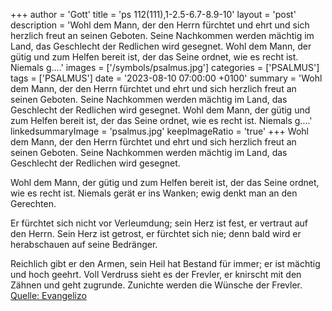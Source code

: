 +++
author = 'Gott'
title = 'ps 112(111),1-2.5-6.7-8.9-10'
layout = 'post'
description = 'Wohl dem Mann, der den Herrn fürchtet und ehrt und sich herzlich freut an seinen Geboten. Seine Nachkommen werden mächtig im Land, das Geschlecht der Redlichen wird gesegnet.  Wohl dem Mann, der gütig und zum Helfen bereit ist, der das Seine ordnet, wie es recht ist. Niemals g....'
images = ['/symbols/psalmus.jpg']
categories = ['PSALMUS']
tags = ['PSALMUS']
date = '2023-08-10 07:00:00 +0100'
summary = 'Wohl dem Mann, der den Herrn fürchtet und ehrt und sich herzlich freut an seinen Geboten. Seine Nachkommen werden mächtig im Land, das Geschlecht der Redlichen wird gesegnet.  Wohl dem Mann, der gütig und zum Helfen bereit ist, der das Seine ordnet, wie es recht ist. Niemals g....'
linkedsummaryImage = 'psalmus.jpg'
keepImageRatio = 'true'
+++
Wohl dem Mann, der den Herrn fürchtet und ehrt
und sich herzlich freut an seinen Geboten.
Seine Nachkommen werden mächtig im Land,
das Geschlecht der Redlichen wird gesegnet.

Wohl dem Mann, der gütig und zum Helfen bereit ist,
der das Seine ordnet, wie es recht ist.
Niemals gerät er ins Wanken;
ewig denkt man an den Gerechten.<!--more-->

Er fürchtet sich nicht vor Verleumdung;
sein Herz ist fest, er vertraut auf den Herrn.
Sein Herz ist getrost, er fürchtet sich nie;
denn bald wird er herabschauen auf seine Bedränger.

Reichlich gibt er den Armen,
sein Heil hat Bestand für immer;
er ist mächtig und hoch geehrt.
Voll Verdruss sieht es der Frevler,
er knirscht mit den Zähnen und geht zugrunde.
Zunichte werden die Wünsche der Frevler.<br> [Quelle: Evangelizo](https://evangeliumtagfuertag.org/DE/gospel)